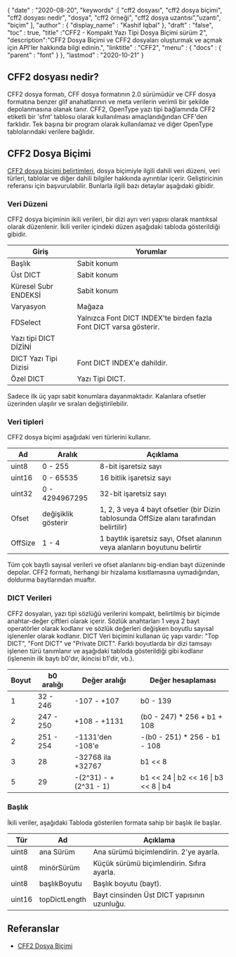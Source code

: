{
  "date" : "2020-08-20",
  "keywords" :[ "cff2 dosyası", "cff2 dosya biçimi", "cff2 dosyası nedir", "dosya", "cff2 örneği", "cff2 dosya uzantısı","uzantı", "biçim" ],
  "author" : {
    "display_name" : "Kashif Iqbal"
},
  "draft" : "false",
  "toc" : true,
  "title" :"CFF2 - Kompakt Yazı Tipi Dosya Biçimi sürüm 2",
  "description":"CFF2 Dosya Biçimi ve CFF2 dosyaları oluşturmak ve açmak için API'ler hakkında bilgi edinin.",
  "linktitle" : "CFF2",
  "menu" : {
    "docs" : {
      "parent" : "font"
}
},
  "lastmod" : "2020-10-21"
}

## CFF2 dosyası nedir?

CFF2 dosya formatı, CFF dosya formatının 2.0 sürümüdür ve CFF dosya formatına benzer glif anahatlarının ve meta verilerin verimli bir şekilde depolanmasına olanak tanır. CFF2, OpenType yazı tipi bağlamında CFF2 etiketli bir 'sfnt' tablosu olarak kullanılması amaçlandığından CFF'den farklıdır. Tek başına bir program olarak kullanılamaz ve diğer OpenType tablolarındaki verilere bağlıdır.

## CFF2 Dosya Biçimi

[CFF2 dosya biçimi belirtimleri](https://learn.microsoft.com/en-us/typography/opentype/spec/cff2), dosya biçimiyle ilgili dahili veri düzeni, veri türleri, tablolar ve diğer dahili bilgiler hakkında ayrıntılar içerir. Geliştiricinin referansı için başvurulabilir. Bunlarla ilgili bazı detaylar aşağıdaki gibidir.

### Veri Düzeni

CFF2 dosya biçiminin ikili verileri, bir dizi ayrı veri yapısı olarak mantıksal olarak düzenlenir. İkili veriler içindeki düzen aşağıdaki tabloda gösterildiği gibidir.

|Giriş |Yorumlar|
---|---|
|Başlık |Sabit konum|
|Üst DICT| Sabit konum|
|Küresel Subr ENDEKSİ| Sabit konum|
|Varyasyon |Mağaza|
|FDSelect |Yalnızca Font DICT INDEX'te birden fazla Font DICT varsa gösterir.|
|Yazı tipi DICT DİZİNİ ||
|DICT Yazı Tipi Dizisi| Font DICT INDEX'e dahildir.|
|Özel DICT| Yazı Tipi DICT.|

Sadece ilk üç yapı sabit konumlara dayanmaktadır. Kalanlara ofsetler üzerinden ulaşılır ve sıraları değiştirilebilir.

### Veri tipleri

CFF2 dosya biçimi aşağıdaki veri türlerini kullanır.

|Ad |Aralık |Açıklama|
---|---|---|
|uint8 |0 - 255 |8-bit işaretsiz sayı|
|uint16 |0 - 65535| 16 bitlik işaretsiz sayı|
|uint32 |0 - 4294967295| 32-bit işaretsiz sayı|
|Ofset |değişiklik gösterir| 1, 2, 3 veya 4 bayt ofsetler (bir Dizin tablosunda OffSize alanı tarafından belirtilir)|
|OffSize |1 - 4| 1 baytlık işaretsiz sayı, Ofset alanının veya alanların boyutunu belirtir |

Tüm çok baytlı sayısal verileri ve ofset alanlarını big-endian bayt düzeninde depolar. CFF2 formatı, herhangi bir hizalama kısıtlamasına uymadığından, doldurma baytlarından muaftır.

### DICT Verileri

CFF2 dosyaları, yazı tipi sözlüğü verilerini kompakt, belirtilmiş bir biçimde anahtar-değer çiftleri olarak içerir. Sözlük anahtarları 1 veya 2 bayt operatörler olarak kodlanır ve sözlük değerleri değişken boyutlu sayısal işlenenler olarak kodlanır. DICT Veri biçimini kullanan üç yapı vardır: "Top DICT", "Font DICT" ve "Private DICT". Farklı boyutlarda bir dizi tamsayı işlenen türü tanımlanır ve aşağıdaki tabloda gösterildiği gibi kodlanır (işlenenin ilk baytı b0'dır, ikincisi b1'dir, vb.).

|Boyut |b0 aralığı |Değer aralığı |Değer hesaplaması|
---|---|---|---|
|1 |32 - 246| -107 - +107 |b0 - 139|
|2 |247 - 250| +108 - +1131 |(b0 - 247) * 256 + b1 + 108|
|2 |251 - 254| -1131'den -108'e| -(b0 - 251) * 256 - b1 - 108|
|3 |28| -32768 ila +32767| b1 << 8 | b2|
|5 |29| -(2^31) - +(2^31 - 1)| b1 << 24 \| b2 << 16 \| b3 << 8 \| b4|

### Başlık

İkili veriler, aşağıdaki Tabloda gösterilen formata sahip bir başlık ile başlar.

|Tür |Ad |Açıklama|
---|---|---|
|uint8| ana Sürüm| Ana sürümü biçimlendirin. 2'ye ayarla.|
|uint8| minörSürüm| Küçük sürümü biçimlendirin. Sıfıra ayarla.|
|uint8| başlıkBoyutu| Başlık boyutu (bayt).|
|uint16| topDictLength| Bayt cinsinden Üst DICT yapısının uzunluğu.|

## Referanslar

* [CFF2 Dosya Biçimi](https://learn.microsoft.com/en-us/typography/opentype/spec/cff2)

